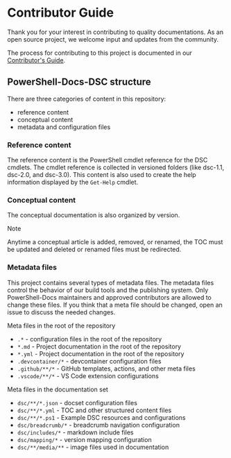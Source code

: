 # Contributor Guide

Thank you for your interest in contributing to quality documentations. As an open source project, we
welcome input and updates from the community.

The process for contributing to this project is documented in our
[Contributor's Guide](https://aka.ms/PSDocsContributor).

## PowerShell-Docs-DSC structure

There are three categories of content in this repository:

- reference content
- conceptual content
- metadata and configuration files

### Reference content

The reference content is the PowerShell cmdlet reference for the DSC cmdlets. The cmdlet reference
is collected in versioned folders (like dsc-1.1, dsc-2.0, and dsc-3.0). This content is also used to
create the help information displayed by the `Get-Help` cmdlet.

### Conceptual content

The conceptual documentation is also organized by version.

> [!NOTE]
> Anytime a conceptual article is added, removed, or renamed, the TOC must be updated and deleted or
> renamed files must be redirected.

### Metadata files

This project contains several types of metadata files. The metadata files control the behavior of
our build tools and the publishing system. Only PowerShell-Docs maintainers and approved
contributors are allowed to change these files. If you think that a meta file should be changed,
open an issue to discuss the needed changes.

Meta files in the root of the repository

- `.*` - configuration files in the root of the repository
- `*.md` - Project documentation in the root of the repository
- `*.yml` - Project documentation in the root of the repository
- `.devcontainer/*` - devcontainer configuration files
- `.github/**/*` - GitHub templates, actions, and other meta files
- `.vscode/**/*` - VS Code extension configurations

Meta files in the documentation set

- `dsc/**/*.json` - docset configuration files
- `dsc/**/*.yml` - TOC and other structured content files
- `dsc/**/*.ps1` - Example DSC resources and configurations
- `dsc/breadcrumb/*` - breadcrumb navigation configuration
- `dsc/includes/*` - markdown include files
- `dsc/mapping/*` - version mapping configuration
- `dsc/**/media/**` - image files used in documentation
